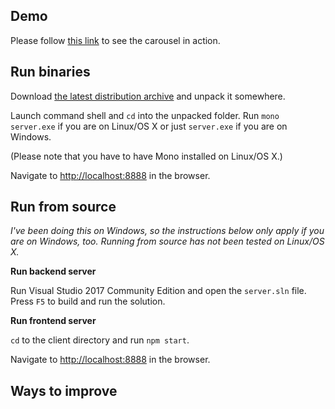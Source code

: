 ## Demo

Please follow [this link](http://128.199.172.229:8888/) to see the carousel in action.

## Run binaries

Download [the latest distribution archive](https://github.com/PavelBastov/carousel/blob/master/dist/carousel-0.0.1.zip?raw=true) and unpack it somewhere.

Launch command shell and `cd` into the unpacked folder. Run `mono server.exe` if you are on Linux/OS X or just `server.exe` if you are on Windows.

(Please note that you have to have Mono installed on Linux/OS X.)

Navigate to [http://localhost:8888](http://localhost:8888) in the browser.

## Run from source

_I've been doing this on Windows, so the instructions below only apply if you are on Windows, too. Running from source has not been tested on Linux/OS X._

**Run backend server**

Run Visual Studio 2017 Community Edition and open the `server.sln` file. Press `F5` to build and run the solution.

**Run frontend server**

`cd` to the client directory and run `npm start`.

Navigate to [http://localhost:8888](http://localhost:8888) in the browser.

## Ways to improve
